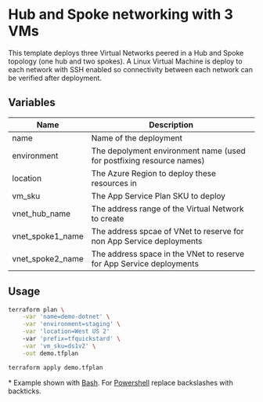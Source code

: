 # Hub and Spoke networking with 3 VMs

This template deploys three Virtual Networks peered in a Hub and Spoke topology (one hub and two spokes). A Linux Virtual Machine is deploy to each network with SSH enabled so connectivity between each network can be verified after deployment.

## Variables

| Name             | Description                                                          |
| ---------------- | -------------------------------------------------------------------- |
| name             | Name of the deployment                                               |
| environment      | The depolyment environment name (used for postfixing resource names) |
| location         | The Azure Region to deploy these resources in                        |
| vm_sku           | The App Service Plan SKU to deploy                                   |
| vnet_hub_name    | The address range of the Virtual Network to create                   |
| vnet_spoke1_name | The address spcae of VNet to reserve for non App Service deployments |
| vnet_spoke2_name | The address space in the VNet to reserve for App Service deployments |

## Usage

```bash
terraform plan \
    -var 'name=demo-dotnet' \
    -var 'environment=staging' \
    -var 'location=West US 2'
    -var 'prefix=tfquickstard' \
    -var 'vm_sku=ds1v2' \
    -out demo.tfplan

terraform apply demo.tfplan
```

\* Example shown with [Bash](https://www.gnu.org/software/bash/). For [Powershell](https://docs.microsoft.com/en-us/powershell/) replace backslashes with backticks.
